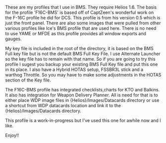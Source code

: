 These are my profiles that I use in BMS. They require Helios 1.6. The basis for the profile 'F16C-BMS' is based off of CaptZeen's wonderful work on the F-16C profile he did for DCS. This profile is from his version 0.5 which is just the front panel. There are also some images that were pulled from other various profiles like Ice's BMS profile that are used here. There is no need to use YAME or MFDE as this profile provides all window exports and gauges.

My key file is included in the root of the directory, it is based on the BMS Full key file but is not the default BMS Full Key File. I use Alternate Launcher so the key file has to remain with that name. So if you are going to try this profile I sugest you backup your existing BMS Full Key file and put this one in its place. I also have a Hybrid HOTAS setup, FSSBR3L stick and a warthog Throttle. So you may have to make some adjustments in the HOTAS section of the Key file.

The F16C-BMS profile has integrated checklists,charts for KTO and Balkins. It also has integration for Weapon Delivery Planner. All is need for that is to either place WDP image files in {Helios}/Images/Datacards directory or use a shortcut from WDP datacards location and link it to the {Helios}/Images/Datacards directory.

This profile is a work-in-progress but I've used this one for awhile now and I like.

Enjoy!!